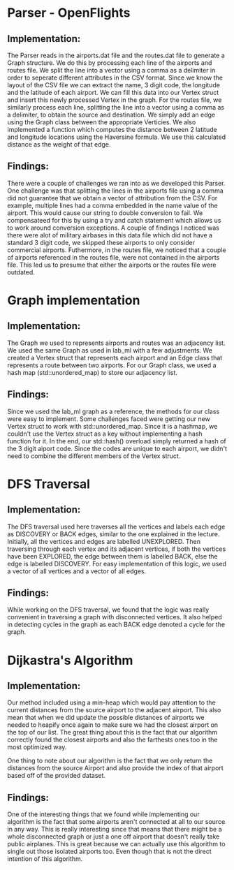 # Parser - OpenFlights
## Implementation:
The Parser reads in the airports.dat file and the routes.dat file to generate a Graph structure. We do this by processing each line of the airports and routes file. We split the line into a vector using a comma as a delimiter in order to seperate different attributes in the CSV format. Since we know the layout of the CSV file we can extract the name, 3 digit code, the longitude and the latitude of each airport. We can fill this data into our Vertex struct and insert this newly processed Vertex in the graph. For the routes file, we similarly process each line, splitting the line into a vector using a comma as a delimiter, to obtain the source and destination. We simply add an edge using the Graph class between the appropriate Verticies. We also implemented a function which computes the distance between 2 latitude and longitude locations using the Haversine formula. We use this calculated distance as the weight of that edge.

## Findings:
There were a couple of challenges we ran into as we developed this Parser. One challenge was that splitting the lines in the airports file using a comma did not guarantee that we obtain a vector of attribution from the CSV. For example, multiple lines had a comma embedded in the name value of the airport. This would cause our string to double conversion to fail. We compensateed for this by using a try and catch statement which allows us to work around conversion exceptions. A couple of findings I noticed was there were alot of military airbases in this data file which did not have a standard 3 digit code, we skipped these airports to only consider commercial airports. Futhermore, in the routes file, we noticed that a couple of airports referenced in the routes file, were not contained in the airports file. This led us to presume 
that either the airports or the routes file were outdated.

# Graph implementation
## Implementation:
The Graph we used to represents airports and routes was an adjacency list. We used the same Graph as used in lab_ml with a few adjustments. We created a Vertex struct that represents each airport and an Edge class that represents a route between two airports. For our Graph class, we used a hash map (std::unordered_map) to store our adjacency list.

## Findings:
Since we used the lab_ml graph as a reference, the methods for our class were easy to implement. Some challenges faced were getting our new Vertex struct to work with std::unordered_map. Since it is a hashmap, we couldn't use the Vertex struct as a key without implementing a hash function for it. In the end, our std::hash() overload simply returned a hash of the 3 digit aiport code. Since the codes are unique to each airport, we didn't need to combine the different members of the Vertex struct. 

# DFS Traversal
## Implementation:
The DFS traversal used here traverses all the vertices and labels each edge as DISCOVERY or BACK edges, similar to the one explained in the lecture. Initially, all the vertices and edges are labelled UNEXPLORED. Then traversing through each vertex and its adjacent vertices, if both the vertices have been EXPLORED, the edge between them is labelled BACK, else the edge is labelled DISCOVERY. For easy implementation of this logic, we used a vector of all vertices and a vector of all edges.
## Findings:
While working on the DFS traversal, we found that the logic was really convenient in traversing a graph with disconnected vertices. It also helped in detecting cycles in the graph as each BACK edge denoted a cycle for the graph.

# Dijkastra's Algorithm
## Implementation:
Our method included using a min-heap which would pay attention to the current distances from the source airport to the adjacent airport. This also mean that when we did update the possible distances of airports we needed to heapify once again to make sure we had the closest airport on the top of our list. The great thing about this is the fact that our algorithm correctly found the closest airports and also the farthests ones too in the most optimized way. 

One thing to note about our algorithm is the fact that we only return the distances from the source Airport and also provide the index of that airport based off of the provided dataset.

## Findings:
One of the interesting things that we found while implementing our algorithm is the fact that some airports aren't connected at all to our source in any way. This is really interesting since that means that there might be a whole disconnected graph or just a one off airport that doesn't really take public airplanes. This is great because we can actually use this algorithm to single out those isolated airports too. Even though that is not the direct intention of this algorithm.
